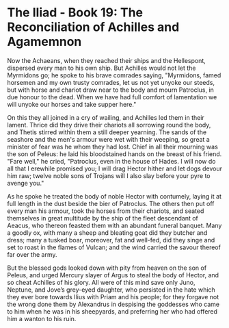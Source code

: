 
# The Iliad - Book 19: The Reconciliation of Achilles and Agamemnon

Now the Achaeans, when they reached their ships and the Hellespont,
dispersed every man to his own ship. But Achilles would not let the
Myrmidons go; he spoke to his brave comrades saying, "Myrmidons, famed
horsemen and my own trusty comrades, let us not yet unyoke our
steeds, but with horse and chariot draw near to the body and mourn
Patroclus, in due honour to the dead. When we have had full comfort
of lamentation we will unyoke our horses and take supper here."

On this they all joined in a cry of wailing, and Achilles led them
in their lament. Thrice did they drive their chariots all sorrowing
round the body, and Thetis stirred within them a still deeper yearning.
The sands of the seashore and the men's armour were wet with their
weeping, so great a minister of fear was he whom they had lost. Chief
in all their mourning was the son of Peleus: he laid his bloodstained
hands on the breast of his friend. "Fare well," he cried, "Patroclus,
even in the house of Hades. I will now do all that I erewhile
promised you; I will drag Hector hither and let dogs devour him raw;
twelve noble sons of Trojans will I also slay before your pyre to avenge
you." 

As he spoke he treated the body of noble Hector with contumely,
laying it at full length in the dust beside the bier of Patroclus.
The others then put off every man his armour, took the horses from
their chariots, and seated themselves in great multitude by the
ship of the fleet descendant of Aeacus, who thereon feasted them
with an abundant funeral banquet. Many a goodly ox, with many a sheep
and bleating goat did they butcher and dress; many a tusked boar,
moreover, fat and well-fed, did they singe and set to roast in the flames
of Vulcan; and the wind carried the savour thereof far over the
army. 

But the blessed gods looked down with pity from heaven on the son
of Peleus, and urged Mercury slayer of Argus to steal the body of
Hector, and so cheat Achilles of his glory. All were of this mind save
only Juno, Neptune, and Jove’s grey-eyed daughter, who persisted in
the hate which they ever bore towards Ilius with Priam and his
people; for they forgave not the wrong done them by Alexandrus in
despising the goddesses who came to him when he was in his sheepyards,
and preferring her who had offered him a wanton to his ruin.

